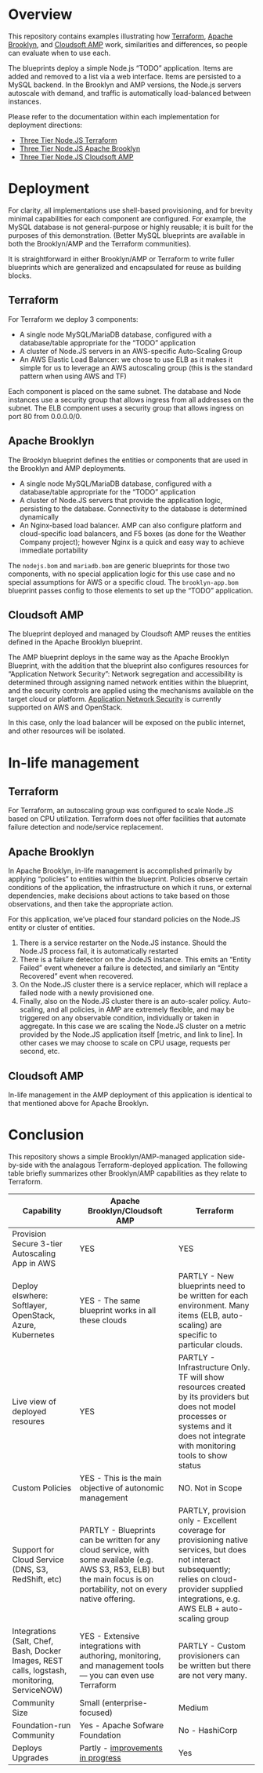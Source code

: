 # Overview

This repository contains examples illustrating how
[Terraform](https://www.terraform.io/), [Apache
Brooklyn](https://brooklyn.apache.org/),
and [Cloudsoft AMP](https://cloudsoft.io/amp) work, similarities and
differences, so people can evaluate when to use each.

The blueprints deploy a simple Node.js “TODO” application. Items are added and
removed to a list via a web interface. Items are persisted to a MySQL backend.
In the Brooklyn and AMP versions, the Node.js servers autoscale with demand,
and traffic is automatically load-balanced between instances.

Please refer to the documentation within each implementation for deployment
directions:
- [Three Tier Node.JS Terraform](./three-tier-nodejs-terraform/README.md)
- [Three Tier Node.JS Apache Brooklyn](./three-tier-nodejs-brooklyn/README.md)
- [Three Tier Node.JS Cloudsoft AMP](./three-tier-nodejs-amp/README.md)

# Deployment

For clarity, all implementations use shell-based provisioning, and for brevity
minimal capabilities for each component are configured. For example, the MySQL
database is not general-purpose or highly reusable; it is built for the
purposes of this demonstration. (Better MySQL blueprints are available in both
the Brooklyn/AMP and the Terraform communities).

It is straightforward in either Brooklyn/AMP or Terraform to write fuller
blueprints which are generalized and encapsulated for reuse as building blocks.

## Terraform

For Terraform we deploy 3 components: 

- A single node MySQL/MariaDB database, configured with a database/table
  appropriate for the “TODO” application
- A cluster of Node.JS servers in an AWS-specific Auto-Scaling Group
- An AWS Elastic Load Balancer: we chose to use ELB as it makes it simple for us
  to leverage an AWS autoscaling group (this is the standard pattern when using
  AWS and TF)

Each component is placed on the same subnet. The database and Node instances
use a security group that allows ingress from all addresses on the subnet. The
ELB component uses a security group that allows ingress on port 80 from
0.0.0.0/0. 

## Apache Brooklyn

The Brooklyn blueprint defines the entities or components that are used in the
Brooklyn and AMP deployments.

- A single node MySQL/MariaDB database, configured with a database/table
  appropriate for the “TODO” application
- A cluster of Node.JS servers that provide the application logic, persisting to
  the database. Connectivity to the database is determined dynamically
- An Nginx-based load balancer. AMP can also configure platform and
  cloud-specific load balancers, and F5 boxes (as done for the Weather Company
  project); however Nginx is a quick and easy way to achieve immediate
  portability

The `nodejs.bom` and `mariadb.bom` are generic blueprints for those two
components, with no special application logic for this use case and no special
assumptions for AWS or a specific cloud.  The `brooklyn-app.bom` blueprint
passes config to those elements to set up the “TODO” application.

## Cloudsoft AMP

The blueprint deployed and managed by Cloudsoft AMP reuses the entities defined
in the Apache Brooklyn blueprint.

The AMP blueprint deploys in the same way as the Apache Brooklyn Blueprint,
with the addition that the blueprint also configures resources for “Application
Network Security”: Network segregation and accessibility is determined through
assigning named network entities within the blueprint, and the security
controls are applied using the mechanisms available on the target cloud or
platform. [Application Network
Security](https://cloudsoft.io/blog/amp-network-security) is currently
supported on AWS and OpenStack.

In this case, only the load balancer will be exposed on the public internet,
and other resources will be isolated.

# In-life management

## Terraform

For Terraform, an autoscaling group was configured to scale Node.JS based
on CPU utilization. Terraform does not offer facilities that automate failure
detection and node/service replacement. 

## Apache Brooklyn

In Apache Brooklyn, in-life management is accomplished primarily by applying
“policies” to entities within the blueprint. Policies observe certain
conditions of the application, the infrastructure on which it runs, or external
dependencies, make decisions about actions to take based on those observations,
and then take the appropriate action. 

For this application, we’ve placed four standard policies on the Node.JS entity
or cluster of entities. 
1. There is a service restarter on the Node.JS instance. Should the Node.JS
   process fail, it is automatically restarted
2. There is a failure detector on the JodeJS instance. This emits an “Entity
   Failed” event whenever a failure is detected, and similarly an “Entity
   Recovered” event when recovered.
3. On the Node.JS cluster there is a service replacer, which will replace a
   failed node with a newly provisioned one.
4. Finally, also on the Node.JS cluster there is an auto-scaler policy.
   Auto-scaling, and all policies, in AMP are extremely flexible, and may be
   triggered on any observable condition, individually or taken in aggregate.
   In this case we are scaling the Node.JS cluster on a metric provided by the
   Node.JS application itself [metric, and link to line]. In other cases we may
   choose to scale on CPU usage, requests per second, etc.

## Cloudsoft AMP

In-life management in the AMP deployment of this application is identical to
that mentioned above for Apache Brooklyn. 

# Conclusion

This repository shows a simple Brooklyn/AMP-managed application side-by-side
with the analagous Terraform-deployed application. The following table briefly
summarizes other Brooklyn/AMP capabilities as they relate to Terraform. 

| Capability                                                                                   | Apache Brooklyn/Cloudsoft AMP                                                                                                                                             | Terraform                                                                                                                                                                                           |
|----------------------------------------------------------------------------------------------|---------------------------------------------------------------------------------------------------------------------------------------------------------------------------|-----------------------------------------------------------------------------------------------------------------------------------------------------------------------------------------------------|
| Provision Secure 3-tier Autoscaling App in AWS                                               | YES                                                                                                                                                                       | YES                                                                                                                                                                                                 |
| Deploy elswhere: Softlayer, OpenStack, Azure, Kubernetes                                     | YES - The same blueprint works in all these clouds                                                                                                                        | PARTLY - New blueprints need to be written for each environment. Many items (ELB, auto-scaling) are specific to particular clouds.                                                                  |
| Live view of deployed resoures                                                               | YES                                                                                                                                                                       | PARTLY - Infrastructure Only. TF will show resources created by its providers but does not model processes or systems and it does not integrate with monitoring tools to show status                |
| Custom Policies                                                                              | YES - This is the main objective of autonomic management                                                                                                                  | NO. Not in Scope                                                                                                                                                                                    |
| Support for Cloud Service (DNS, S3, RedShift, etc)                                           | PARTLY - Blueprints can be written for any cloud service, with some available (e.g. AWS S3, R53, ELB) but the main focus is on portability, not on every native offering. | PARTLY, provision only - Excellent coverage for provisioning native services, but does not interact subsequently; relies on cloud-provider supplied integrations, e.g. AWS ELB + auto-scaling group |
| Integrations (Salt, Chef, Bash, Docker Images, REST calls, logstash, monitoring, ServiceNOW) | YES - Extensive integrations with authoring, monitoring, and management tools — you can even use Terraform                                                                | PARTLY - Custom provisioners can be written but there are not very many.                                                                                                                            |
| Community Size                                                                               | Small (enterprise-focused)                                                                                                                                                | Medium                                                                                                                                                                                              |
| Foundation-run Community                                                                     | Yes - Apache Sofware Foundation                                                                                                                                           | No - HashiCorp                                                                                                                                                                                      |
| Deploys Upgrades                                                                             | Partly - [improvements in progress](https://docs.google.com/document/d/1Lm47Kx-cXPLe8BO34-qrL3ZMPosuUHJILYVQUswEH6Y/edit#heading=h.gwaayi613qqk)                          | Yes                                                                                                                                                                                                 |



